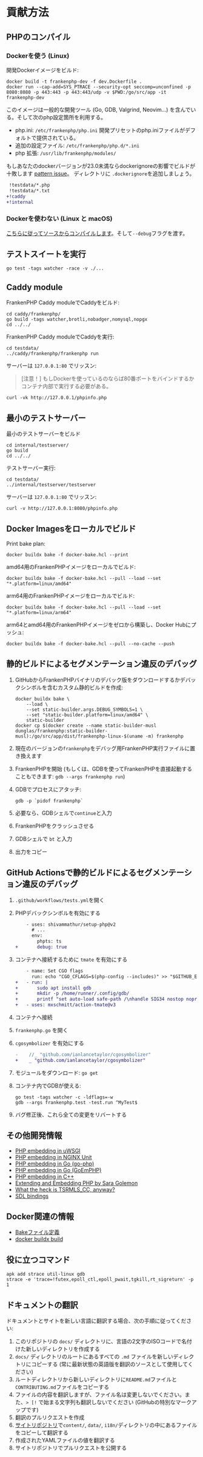 # 貢献方法

## PHPのコンパイル

### Dockerを使う (Linux)

開発Dockerイメージをビルド:

```console
docker build -t frankenphp-dev -f dev.Dockerfile .
docker run --cap-add=SYS_PTRACE --security-opt seccomp=unconfined -p 8080:8080 -p 443:443 -p 443:443/udp -v $PWD:/go/src/app -it frankenphp-dev
```

このイメージは一般的な開発ツール (Go, GDB, Valgrind, Neovim...) を含んでいる。そして次のphp設定箇所を利用する。

- php.ini: `/etc/frankenphp/php.ini` 開発プリセットのphp.iniファイルがデフォルトで提供されている。
- 追加の設定ファイル: `/etc/frankenphp/php.d/*.ini`
- php 拡張: `/usr/lib/frankenphp/modules/`

もしあなたのdockerバージョンが23.0未満ならdockerignoreの影響でビルドが十敗します [pattern issue](https://github.com/moby/moby/pull/42676)。 ディレクトリに `.dockerignore`を追加しましょう。

```patch
 !testdata/*.php
 !testdata/*.txt
+!caddy
+!internal
```

### Dockerを使わない (Linux と macOS)

[こちらに従ってソースからコンパイルします](https://frankenphp.dev/docs/compile/)。そして`--debug`フラグを渡す。

## テストスイートを実行

```console
go test -tags watcher -race -v ./...
```

## Caddy module

FrankenPHP Caddy moduleでCaddyをビルド:

```console
cd caddy/frankenphp/
go build -tags watcher,brotli,nobadger,nomysql,nopgx
cd ../../
```

FrankenPHP Caddy moduleでCaddyを実行:

```console
cd testdata/
../caddy/frankenphp/frankenphp run
```

サーバーは `127.0.0.1:80` でリッスン:

> [注意！]
> もしDockerを使っているのならば80番ポートをバインドするかコンテナ内部で実行する必要がある。

```console
curl -vk http://127.0.0.1/phpinfo.php
```

## 最小のテストサーバー

最小のテストサーバーをビルド

```console
cd internal/testserver/
go build
cd ../../
```

テストサーバー実行:

```console
cd testdata/
../internal/testserver/testserver
```

サーバーは `127.0.0.1:80` でリッスン:

```console
curl -v http://127.0.0.1:8080/phpinfo.php
```

## Docker Imagesをローカルでビルド

Print bake plan:

```console
docker buildx bake -f docker-bake.hcl --print
```

amd64用のFrankenPHPイメージをローカルでビルド:

```console
docker buildx bake -f docker-bake.hcl --pull --load --set "*.platform=linux/amd64"
```

arm64用のFrankenPHPイメージをローカルでビルド:

```console
docker buildx bake -f docker-bake.hcl --pull --load --set "*.platform=linux/arm64"
```

arm64とamd64用のFrankenPHPイメージをゼロから構築し、Docker Hubにプッシュ:

```console
docker buildx bake -f docker-bake.hcl --pull --no-cache --push
```

## 静的ビルドによるセグメンテーション違反のデバッグ

1. GitHubからFrankenPHPバイナリのデバック版をダウンロードするかデバックシンボルを含むカスタム静的ビルドを作成:

   ```console
   docker buildx bake \
       --load \
       --set static-builder.args.DEBUG_SYMBOLS=1 \
       --set "static-builder.platform=linux/amd64" \
       static-builder
   docker cp $(docker create --name static-builder-musl dunglas/frankenphp:static-builder-musl):/go/src/app/dist/frankenphp-linux-$(uname -m) frankenphp
   ```

2. 現在のバージョンの`frankenphp`をデバッグ用FrankenPHP実行ファイルに置き換えます 
3. FrankenPHPを開始 (もしくは、GDBを使ってFrankenPHPを直接起動することもできます: `gdb --args frankenphp run`)
4. GDBでプロセスにアタッチ:

   ```console
   gdb -p `pidof frankenphp`
   ```

5. 必要なら、GDBシェルで`continue`と入力
6. FrankenPHPをクラッシュさせる
7. GDBシェルで `bt` と入力
8. 出力をコピー

## GitHub Actionsで静的ビルドによるセグメンテーション違反のデバッグ

1. `.github/workflows/tests.yml`を開く
2. PHPデバックシンボルを有効にする

   ```patch
       - uses: shivammathur/setup-php@v2
         # ...
         env:
           phpts: ts
   +       debug: true
   ```

3. コンテナへ接続するために `tmate` を有効にする

   ```patch
       - name: Set CGO flags
         run: echo "CGO_CFLAGS=$(php-config --includes)" >> "$GITHUB_ENV"
   +   - run: |
   +       sudo apt install gdb
   +       mkdir -p /home/runner/.config/gdb/
   +       printf "set auto-load safe-path /\nhandle SIG34 nostop noprint pass" > /home/runner/.config/gdb/gdbinit
   +   - uses: mxschmitt/action-tmate@v3
   ```

4. コンテナへ接続
5. `frankenphp.go` を開く
6. `cgosymbolizer` を有効にする

   ```patch
   -	//_ "github.com/ianlancetaylor/cgosymbolizer"
   +	_ "github.com/ianlancetaylor/cgosymbolizer"
   ```

7. モジュールをダウンロード: `go get`
8. コンテナ内でGDBが使える:

   ```console
   go test -tags watcher -c -ldflags=-w
   gdb --args frankenphp.test -test.run ^MyTest$
   ```

9. バグ修正後、これら全ての変更をリバートする

## その他開発情報

- [PHP embedding in uWSGI](https://github.com/unbit/uwsgi/blob/master/plugins/php/php_plugin.c)
- [PHP embedding in NGINX Unit](https://github.com/nginx/unit/blob/master/src/nxt_php_sapi.c)
- [PHP embedding in Go (go-php)](https://github.com/deuill/go-php)
- [PHP embedding in Go (GoEmPHP)](https://github.com/mikespook/goemphp)
- [PHP embedding in C++](https://gist.github.com/paresy/3cbd4c6a469511ac7479aa0e7c42fea7)
- [Extending and Embedding PHP by Sara Golemon](https://books.google.fr/books?id=zMbGvK17_tYC&pg=PA254&lpg=PA254#v=onepage&q&f=false)
- [What the heck is TSRMLS_CC, anyway?](http://blog.golemon.com/2006/06/what-heck-is-tsrmlscc-anyway.html)
- [SDL bindings](https://pkg.go.dev/github.com/veandco/go-sdl2@v0.4.21/sdl#Main)

## Docker関連の情報

- [Bakeファイル定義](https://docs.docker.com/build/customize/bake/file-definition/)
- [docker buildx build](https://docs.docker.com/engine/reference/commandline/buildx_build/)

## 役に立つコマンド

```console
apk add strace util-linux gdb
strace -e 'trace=!futex,epoll_ctl,epoll_pwait,tgkill,rt_sigreturn' -p 1
```

## ドキュメントの翻訳

ドキュメントとサイトを新しい言語に翻訳する場合、次の手順に従ってください:

1. このリポジトリの `docs/` ディレクトリに、言語の2文字のISOコードで名付けた新しいディレクトリを作成する
2. `docs/` ディレクトリのルートにあるすべての `.md` ファイルを新しいディレクトリにコピーする (常に最新状態の英語版を翻訳のソースとして使用してください)
3. ルートディレクトリから新しいディレクトリに`README.md`ファイルと`CONTRIBUTING.md`ファイルをコピーする
4. ファイルの内容を翻訳しますが、ファイル名は変更しないでください。また、`> [!` で始まる文字列も翻訳しないでください (GitHubの特別なマークアップです)
5. 翻訳のプルリクエストを作成
6. [サイトリポジトリ](https://github.com/dunglas/frankenphp-website/tree/main)で`content/`, `data/`, `i18n/`ディレクトリの中にあるファイルをコピーして翻訳する
7. 作成されたYAMLファイルの値を翻訳する
8. サイトリポジトリでプルリクエストを公開する
